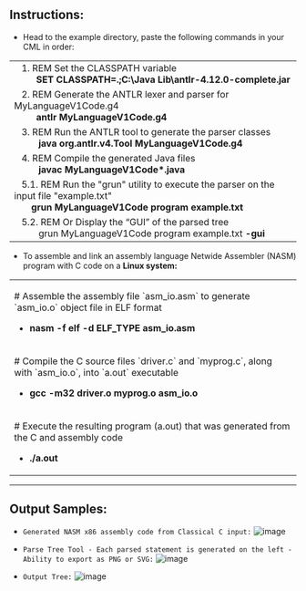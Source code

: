 ## **Instructions:**

*   Head to the example directory, paste the following commands in your CML in order:

<table><tbody><tr><td>&nbsp; &nbsp;1. REM Set the CLASSPATH variable<br>&nbsp; &nbsp; &nbsp; &nbsp; &nbsp;<strong>SET CLASSPATH=.;C:\Java Lib\antlr-4.12.0-complete.jar</strong></td></tr><tr><td>&nbsp; &nbsp;2. REM Generate the ANTLR lexer and parser for MyLanguageV1Code.g4<br>&nbsp; &nbsp; &nbsp; &nbsp;<strong> &nbsp;antlr MyLanguageV1Code.g4</strong></td></tr><tr><td>&nbsp; &nbsp;3. REM Run the ANTLR tool to generate the parser classes<br>&nbsp; &nbsp; &nbsp; &nbsp; &nbsp;<strong> java org.antlr.v4.Tool MyLanguageV1Code.g4</strong></td></tr><tr><td>&nbsp; &nbsp;4. REM Compile the generated Java files<br>&nbsp; &nbsp; &nbsp; &nbsp; &nbsp;&nbsp;<strong>javac MyLanguageV1Code*.java</strong></td></tr><tr><td>&nbsp; &nbsp;5.1. REM Run the "grun" utility to execute the parser on the input file "example.txt"<br>&nbsp; &nbsp; &nbsp;<strong> &nbsp;grun MyLanguageV1Code program example.txt</strong></td></tr><tr><td>&nbsp; &nbsp;5.2. REM Or Display the “GUI” of the parsed tree<br>&nbsp; &nbsp; &nbsp; &nbsp; &nbsp; grun MyLanguageV1Code program example.txt <strong>-gui</strong></td></tr></tbody></table>

*   To assemble and link an assembly language Netwide Assembler (NASM) program with C code on a **Linux system:**

<table><tbody><tr><td><p># Assemble the assembly file `asm_io.asm` to generate `asm_io.o` object file in ELF format&nbsp;</p><ul><li><strong>nasm -f elf -d ELF_TYPE asm_io.asm</strong></li></ul></td></tr><tr><td><p># Compile the C source files `driver.c` and `myprog.c`, along with `asm_io.o`, into `a.out` executable&nbsp;</p><ul><li><strong>gcc -m32 driver.o myprog.o asm_io.o</strong></li></ul></td></tr><tr><td><p># Execute the resulting program (a.out) that was generated from the C and assembly code&nbsp;</p><ul><li><strong>./a.out</strong></li></ul></td></tr></tbody></table>

---

## Output Samples:

*   `Generated NASM x86 assembly code from Classical C input:`
   ![image](https://github.com/Chady00/ANTLR-C-to-x86_NASM-assembly-and-Java-Parser/assets/84717550/6b09fe40-582c-4d4d-b650-4db7889fa476)

*   `Parse Tree Tool - Each parsed statement is generated on the left - Ability to export as PNG or SVG:`
    ![image](https://github.com/Chady00/ANTLR-C-to-x86_NASM-assembly-and-Java-Parser/assets/84717550/37047fa5-6c3d-4caf-8157-842adc57efe9)

*   `Output Tree:`
  ![image](https://github.com/Chady00/ANTLR-C-to-x86_NASM-assembly-and-Java-Parser/assets/84717550/52773db8-6bd7-484b-a0a8-12ea34b6e147)



